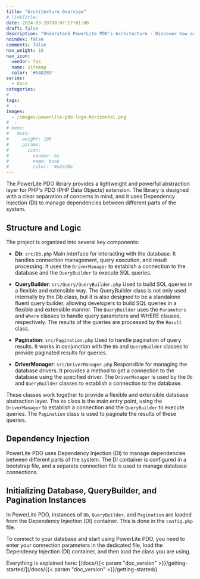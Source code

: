 ```yaml
---
title: "Architecture Overview"
# linkTitle:
date: 2024-03-28T08:07:17+01:00
draft: false
description: "Understand PowerLite PDO's Architecture - Discover how our PHP database abstraction layer is structured for optimal performance and flexibility."
noindex: false
comments: false
nav_weight: 10
nav_icon:
  vendor: fas
  name: sitemap
  color: '#548289'
series:
  - Docs
categories:
#  -
tags:
#  -
images:
  - /images/powerlite-pdo-logo-horizontal.png
#  -
# menu:
#   main:
#     weight: 100
#     params:
#       icon:
#         vendor: bs
#         name: book
#         color: '#e24d0e'
---
```


The PowerLite PDO library provides a lightweight and powerful abstraction layer for PHP's PDO (PHP Data Objects) extension. The library is designed with a clear separation of concerns in mind, and it uses Dependency Injection (DI) to manage dependencies between different parts of the system.

## Structure and Logic

The project is organized into several key components:

- **Db**: `src/Db.php` Main interface for interacting with the database. It handles connection management, query execution, and result processing. It uses the `DriverManager` to establish a connection to the database and the `QueryBuilder` to execute SQL queries.

- **QueryBuilder**: `src/Query/QueryBuilder.php` Used to build SQL queries in a flexible and extensible way. The QueryBuilder class is not only used internally by the Db class, but it is also designed to be a standalone fluent query builder, allowing developers to build SQL queries in a flexible and extensible manner. The `QueryBuilder` uses the `Parameters` and `Where` classes to handle query parameters and WHERE clauses, respectively. The results of the queries are processed by the `Result` class.

- **Pagination**: `src/Pagination.php` Used to handle pagination of query results. It works in conjunction with the `Db` and `QueryBuilder` classes to provide paginated results for queries.

- **DriverManager**: `src/DriverManager.php` Responsible for managing the database drivers. It provides a method to get a connection to the database using the specified driver. The `DriverManager` is used by the `Db` and `QueryBuilder` classes to establish a connection to the database.

These classes work together to provide a flexible and extensible database abstraction layer. The `Db` class is the main entry point, using the `DriverManager` to establish a connection and the `QueryBuilder` to execute queries. The `Pagination` class is used to paginate the results of these queries.

## Dependency Injection

PowerLite PDO uses Dependency Injection (DI) to manage dependencies between different parts of the system. The DI container is configured in a bootstrap file, and a separate connection file is used to manage database connections.

## Initializing Database, QueryBuilder, and Pagination Instances

In PowerLite PDO, instances of `Db`, `QueryBuilder`, and `Pagination` are loaded from the Dependency Injection (DI) container. This is done in the `config.php` file.

To connect to your database and start using PowerLite PDO, you need to enter your connection parameters in the dedicated file, load the Dependency Injection (DI) container, and then load the class you are using.

Everything is explained here: [/docs/{{< param "doc_version" >}}/getting-started/](/docs/{{< param "doc_version" >}}/getting-started/)
